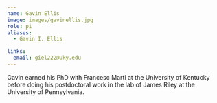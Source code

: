 ```yaml
---
name: Gavin Ellis
image: images/gavinellis.jpg
role: pi
aliases:
  - Gavin I. Ellis

links:
  email: giel222@uky.edu
---
```


Gavin earned his PhD with Francesc Marti at the University of Kentucky before doing his postdoctoral work in the lab of James Riley at the University of Pennsylvania.
